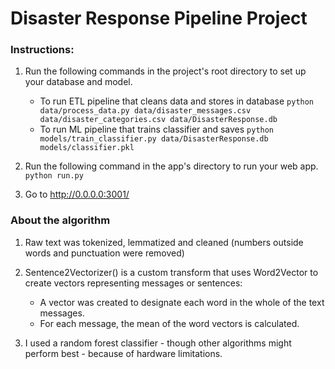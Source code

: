 # Disaster Response Pipeline Project

### Instructions:
1. Run the following commands in the project's root directory to set up your database and model.

    - To run ETL pipeline that cleans data and stores in database
        `python data/process_data.py data/disaster_messages.csv data/disaster_categories.csv data/DisasterResponse.db`
    - To run ML pipeline that trains classifier and saves
        `python models/train_classifier.py data/DisasterResponse.db models/classifier.pkl`

2. Run the following command in the app's directory to run your web app.
    `python run.py`

3. Go to http://0.0.0.0:3001/

### About the algorithm

1. Raw text was tokenized, lemmatized and cleaned (numbers outside words and punctuation were removed)

2. Sentence2Vectorizer() is a custom transform that uses Word2Vector to create vectors representing messages or sentences: 
    - A vector was created to designate each word in the whole of the text messages. 
    - For each message, the mean of the word vectors is calculated.
    
3. I used a random forest classifier - though other algorithms might perform best - because of hardware limitations.
